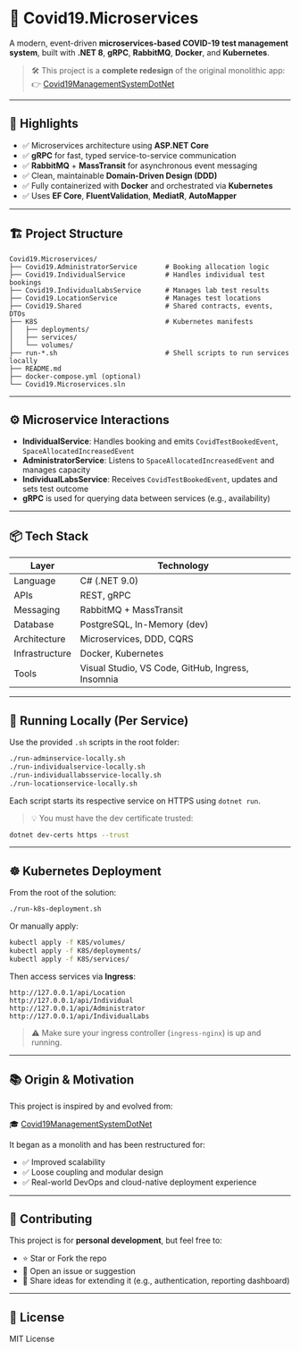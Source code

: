 # 🦠 Covid19.Microservices

A modern, event-driven **microservices-based COVID-19 test management system**, built with **.NET 8**, **gRPC**, **RabbitMQ**, **Docker**, and **Kubernetes**.

> 🛠️ This project is a **complete redesign** of the original monolithic app:  
> 👉 [Covid19ManagementSystemDotNet](https://github.com/aces32/Covid19ManagementSystemDotNet)

---

## 🚀 Highlights

- ✅ Microservices architecture using **ASP.NET Core**
- ✅ **gRPC** for fast, typed service-to-service communication
- ✅ **RabbitMQ** + **MassTransit** for asynchronous event messaging
- ✅ Clean, maintainable **Domain-Driven Design (DDD)**
- ✅ Fully containerized with **Docker** and orchestrated via **Kubernetes**
- ✅ Uses **EF Core**, **FluentValidation**, **MediatR**, **AutoMapper**

---

## 🏗️ Project Structure

```
Covid19.Microservices/
├── Covid19.AdministratorService       # Booking allocation logic
├── Covid19.IndividualService          # Handles individual test bookings
├── Covid19.IndividualLabsService      # Manages lab test results
├── Covid19.LocationService            # Manages test locations
├── Covid19.Shared                     # Shared contracts, events, DTOs
├── K8S                                # Kubernetes manifests
│   ├── deployments/
│   ├── services/
│   └── volumes/
├── run-*.sh                           # Shell scripts to run services locally
├── README.md
├── docker-compose.yml (optional)
└── Covid19.Microservices.sln
```

---

## ⚙️ Microservice Interactions

- **IndividualService**: Handles booking and emits `CovidTestBookedEvent`, `SpaceAllocatedIncreasedEvent`
- **AdministratorService**: Listens to `SpaceAllocatedIncreasedEvent` and manages capacity
- **IndividualLabsService**: Receives `CovidTestBookedEvent`, updates and sets test outcome
- **gRPC** is used for querying data between services (e.g., availability)

---

## 📦 Tech Stack

| Layer           | Technology                           |
|----------------|---------------------------------------|
| Language        | C# (.NET 9.0)                          |
| APIs            | REST, gRPC                           |
| Messaging       | RabbitMQ + MassTransit               |
| Database        | PostgreSQL, In-Memory (dev)          |
| Architecture    | Microservices, DDD, CQRS             |
| Infrastructure  | Docker, Kubernetes                   |
| Tools           | Visual Studio, VS Code, GitHub, Ingress, Insomnia |

---

## 🐳 Running Locally (Per Service)

Use the provided `.sh` scripts in the root folder:

```bash
./run-adminservice-locally.sh
./run-individualservice-locally.sh
./run-individuallabsservice-locally.sh
./run-locationservice-locally.sh
```

Each script starts its respective service on HTTPS using `dotnet run`.

> 💡 You must have the dev certificate trusted:
```bash
dotnet dev-certs https --trust
```

---

## ☸️ Kubernetes Deployment

From the root of the solution:

```bash
./run-k8s-deployment.sh
```

Or manually apply:

```bash
kubectl apply -f K8S/volumes/
kubectl apply -f K8S/deployments/
kubectl apply -f K8S/services/
```

Then access services via **Ingress**:

```
http://127.0.0.1/api/Location
http://127.0.0.1/api/Individual
http://127.0.0.1/api/Administrator
http://127.0.0.1/api/IndividualLabs
```

> ⚠️ Make sure your ingress controller (`ingress-nginx`) is up and running.

---

## 📚 Origin & Motivation

This project is inspired by and evolved from:

🎓 [Covid19ManagementSystemDotNet](https://github.com/aces32/Covid19ManagementSystemDotNet)

It began as a monolith and has been restructured for:

- ✅ Improved scalability
- ✅ Loose coupling and modular design
- ✅ Real-world DevOps and cloud-native deployment experience

---

## 🤝 Contributing

This project is for **personal development**, but feel free to:

- ⭐ Star or Fork the repo
- 🐞 Open an issue or suggestion
- 🚀 Share ideas for extending it (e.g., authentication, reporting dashboard)

---

## 📄 License

MIT License
